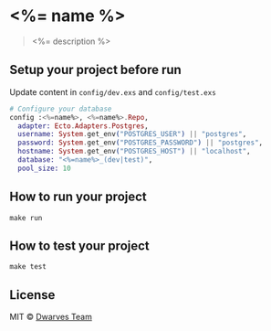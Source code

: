 # <%= name %>
> <%= description %>

## Setup your project before run
Update content in `config/dev.exs` and `config/test.exs`

```Elixir
# Configure your database
config :<%=name%>, <%=name%>.Repo,
  adapter: Ecto.Adapters.Postgres,
  username: System.get_env("POSTGRES_USER") || "postgres",
  password: System.get_env("POSTGRES_PASSWORD") || "postgres",
  hostname: System.get_env("POSTGRES_HOST") || "localhost",
  database: "<%=name%>_(dev|test)",
  pool_size: 10
```

## How to run your project
```
make run
```

## How to test your project
```
make test
```
## License

MIT &copy; [Dwarves Team](github.com/dwarvesf)
